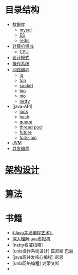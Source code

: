 # 目录结构
* 数据库
  * [mysql](./db/mysql/readme.md)
  * [ES](./db/elasticsearch/readme.md)
  * [redis](./db/redis/readme.md)
* [计算机组成](./hardware/readme.md)
  * [CPU](./hardware/CPU/readme.md)
* [设计模式](./HeadFirst/readme.md)
* [操作系统](./os/readme.md)
* [网络编程](../../../../../../IO/src/main/java/com/dugq/io/network.md)
  * [ip](../../../../../../IO/src/main/java/com/dugq/io/ip/readme.md)
  * [tcp](../../../../../../IO/src/main/java/com/dugq/io/tcp/readme.md)
  * [socket](../../../../../../IO/src/main/java/com/dugq/io/socket/readme.md)
  * [bio](../../../../../../IO/src/main/java/com/dugq/io/BIO/read.md)
  * [nio](../../../../../../IO/src/main/java/com/dugq/io/NIO/readme.md)
  * [netty](../../../../../../IO/src/main/java/com/dugq/io/netty/read.md)
* [java-API]
  * [lock](./jreApi/lock/readme.md)
  * [hash](./jreApi/hash/concurrentHashMap.md)
  * [queue](./jreApi/queue/readme.md)
  * [thread pool](./jreApi/multiThread/pool/readme.md)
  * [future](./jreApi/multiThread/completablefuture/readme.md)
  * [fork-join](./jreApi/multiThread/forkjoin/readme.md)
* [JVM](./JVM/深入理解JVM虚拟机.md)
* [并发编程](./jreApi/multiThread/readme.md)

# [架构设计](../../../../../../framework/src/main/java/com/dugq/frameworkDesign/readme.md)

# [算法](arithmetic/readme.md)

# 书籍
* [《Java并发编程艺术》](./jreApi/multiThread/readme.md)
* [深入理解java虚拟机](./JVM/深入理解JVM虚拟机.md)
* [netty权威指南]
* [unix操作系统设计] 莫尼斯.巴赫
* [java高并发核心编程] 尼恩
* [unix网络编程] 史蒂文斯
* 

